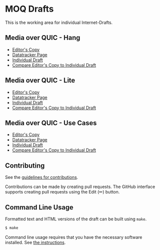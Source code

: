 <!-- regenerate: on (set to off if you edit this file) -->

# MOQ Drafts

This is the working area for individual Internet-Drafts.

## Media over QUIC - Hang

* [Editor's Copy](https://kixelated.github.io/moq-drafts/#go.draft-lcurley-moq-hang.html)
* [Datatracker Page](https://datatracker.ietf.org/doc/draft-lcurley-moq-hang)
* [Individual Draft](https://datatracker.ietf.org/doc/html/draft-lcurley-moq-hang)
* [Compare Editor's Copy to Individual Draft](https://kixelated.github.io/moq-drafts/#go.draft-lcurley-moq-hang.diff)

## Media over QUIC - Lite

* [Editor's Copy](https://kixelated.github.io/moq-drafts/#go.draft-lcurley-moq-lite.html)
* [Datatracker Page](https://datatracker.ietf.org/doc/draft-lcurley-moq-lite)
* [Individual Draft](https://datatracker.ietf.org/doc/html/draft-lcurley-moq-lite)
* [Compare Editor's Copy to Individual Draft](https://kixelated.github.io/moq-drafts/#go.draft-lcurley-moq-lite.diff)

## Media over QUIC - Use Cases

* [Editor's Copy](https://kixelated.github.io/moq-drafts/#go.draft-lcurley-moq-use-cases.html)
* [Datatracker Page](https://datatracker.ietf.org/doc/draft-lcurley-moq-use-cases)
* [Individual Draft](https://datatracker.ietf.org/doc/html/draft-lcurley-moq-use-cases)
* [Compare Editor's Copy to Individual Draft](https://kixelated.github.io/moq-drafts/#go.draft-lcurley-moq-use-cases.diff)


## Contributing

See the
[guidelines for contributions](https://github.com/kixelated/moq-drafts/blob/main/CONTRIBUTING.md).

Contributions can be made by creating pull requests.
The GitHub interface supports creating pull requests using the Edit (✏) button.


## Command Line Usage

Formatted text and HTML versions of the draft can be built using `make`.

```sh
$ make
```

Command line usage requires that you have the necessary software installed.  See
[the instructions](https://github.com/martinthomson/i-d-template/blob/main/doc/SETUP.md).

